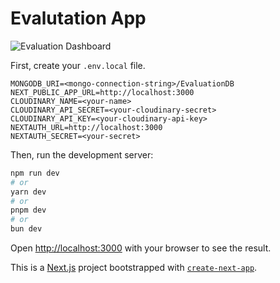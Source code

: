 # Evalutation App

![Evaluation Dashboard](https://res.cloudinary.com/charlintosh/image/upload/v1699379568/xxc5jao8pgzkj7vdxbki.png "Evaluation Dashboard")

First, create your `.env.local` file.

```text
MONGODB_URI=<mongo-connection-string>/EvaluationDB
NEXT_PUBLIC_APP_URL=http://localhost:3000
CLOUDINARY_NAME=<your-name>
CLOUDINARY_API_SECRET=<your-cloudinary-secret>
CLOUDINARY_API_KEY=<your-cloudinary-api-key>
NEXTAUTH_URL=http://localhost:3000
NEXTAUTH_SECRET=<your-secret>
```

Then, run the development server:

```bash
npm run dev
# or
yarn dev
# or
pnpm dev
# or
bun dev
```

Open [http://localhost:3000](http://localhost:3000) with your browser to see the result.

This is a [Next.js](https://nextjs.org/) project bootstrapped with [`create-next-app`](https://github.com/vercel/next.js/tree/canary/packages/create-next-app).


